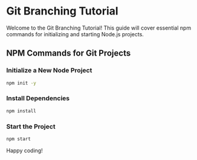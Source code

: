 # Git Branching Tutorial

Welcome to the Git Branching Tutorial! This guide will cover essential npm commands for initializing and starting Node.js projects.

## NPM Commands for Git Projects

### Initialize a New Node Project
```bash
npm init -y
```

### Install Dependencies
```bash
npm install
```

### Start the Project
```bash
npm start
```

Happy coding!

